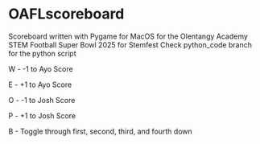 # OAFLscoreboard
Scoreboard written with Pygame for MacOS for the Olentangy Academy STEM Football Super Bowl 2025 for Stemfest
Check python_code branch for the python script

W - -1 to Ayo Score

E - +1 to Ayo Score

O - -1 to Josh Score

P - +1 to Josh Score

B - Toggle through first, second, third, and fourth down
